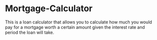 # Mortgage-Calculator
This is a loan calculator that allows you to calculate how much you would pay for a mortgage worth a certain amount given the interest rate and period the loan will take.
